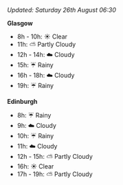 *Updated: Saturday 26th August 06:30*

**Glasgow**

* 8h - 10h: :sunny: Clear
* 11h: :partly_sunny: Partly Cloudy
* 12h - 14h: :cloud: Cloudy
* 15h: :umbrella: Rainy
* 16h - 18h: :cloud: Cloudy
* 19h: :umbrella: Rainy

**Edinburgh**

* 8h: :umbrella: Rainy
* 9h: :cloud: Cloudy
* 10h: :umbrella: Rainy
* 11h: :cloud: Cloudy
* 12h - 15h: :partly_sunny: Partly Cloudy
* 16h: :sunny: Clear
* 17h - 19h: :partly_sunny: Partly Cloudy
